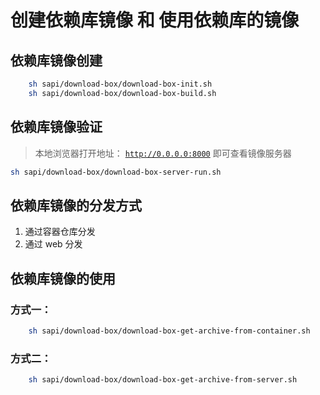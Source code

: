# 创建依赖库镜像 和 使用依赖库的镜像

## 依赖库镜像创建

```bash 
    sh sapi/download-box/download-box-init.sh
    sh sapi/download-box/download-box-build.sh
```

## 依赖库镜像验证

> 本地浏览器打开地址：   [`http://0.0.0.0:8000`](http://0.0.0.0:8000)  即可查看镜像服务器

```bash 
sh sapi/download-box/download-box-server-run.sh
```

## 依赖库镜像的分发方式

1. 通过容器仓库分发
1. 通过 web 分发

## 依赖库镜像的使用

### 方式一：

```bash
    sh sapi/download-box/download-box-get-archive-from-container.sh
```

### 方式二：

```bash
    sh sapi/download-box/download-box-get-archive-from-server.sh
```